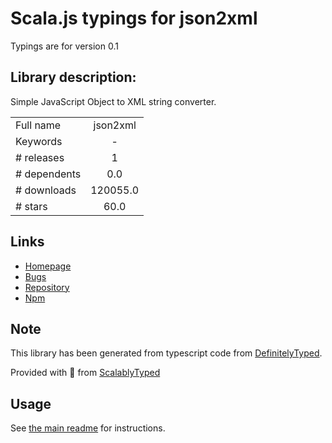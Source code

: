 
# Scala.js typings for json2xml

Typings are for version 0.1

## Library description:
Simple JavaScript Object to XML string converter.

|                    |                 |
| ------------------ | :-------------: |
| Full name          | json2xml |
| Keywords           | - |
| # releases         | 1 |
| # dependents       | 0.0 |
| # downloads        | 120055.0 |
| # stars            | 60.0 |

## Links
- [Homepage](https://github.com/estheban/node-json2xml)
- [Bugs](https://github.com/estheban/node-json2xml/issues)
- [Repository](https://github.com/estheban/node-json2xml)
- [Npm](https://www.npmjs.com/package/json2xml)
    


## Note
This library has been generated from typescript code from [DefinitelyTyped](https://definitelytyped.org).

Provided with :purple_heart: from [ScalablyTyped](https://github.com/oyvindberg/ScalablyTyped)

## Usage
See [the main readme](../../readme.md) for instructions.


